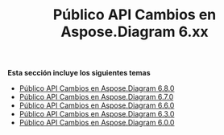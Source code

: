 ﻿---
title: Público API Cambios en Aspose.Diagram 6.xx
type: docs
weight: 30
url: /es/java/public-api-changes-in-aspose-diagram-6-x-x/
---
**Esta sección incluye los siguientes temas**
- [Público API Cambios en Aspose.Diagram 6.8.0](/diagram/es/java/public-api-changes-in-aspose-diagram-6-8-0/)
- [Público API Cambios en Aspose.Diagram 6.7.0](/diagram/es/java/public-api-changes-in-aspose-diagram-6-7-0/)
- [Público API Cambios en Aspose.Diagram 6.6.0](/diagram/es/java/public-api-changes-in-aspose-diagram-6-6-0/)
- [Público API Cambios en Aspose.Diagram 6.3.0](/diagram/es/java/public-api-changes-in-aspose-diagram-6-3-0/)
- [Público API Cambios en Aspose.Diagram 6.0.0](/diagram/es/java/public-api-changes-in-aspose-diagram-6-0-0/)
